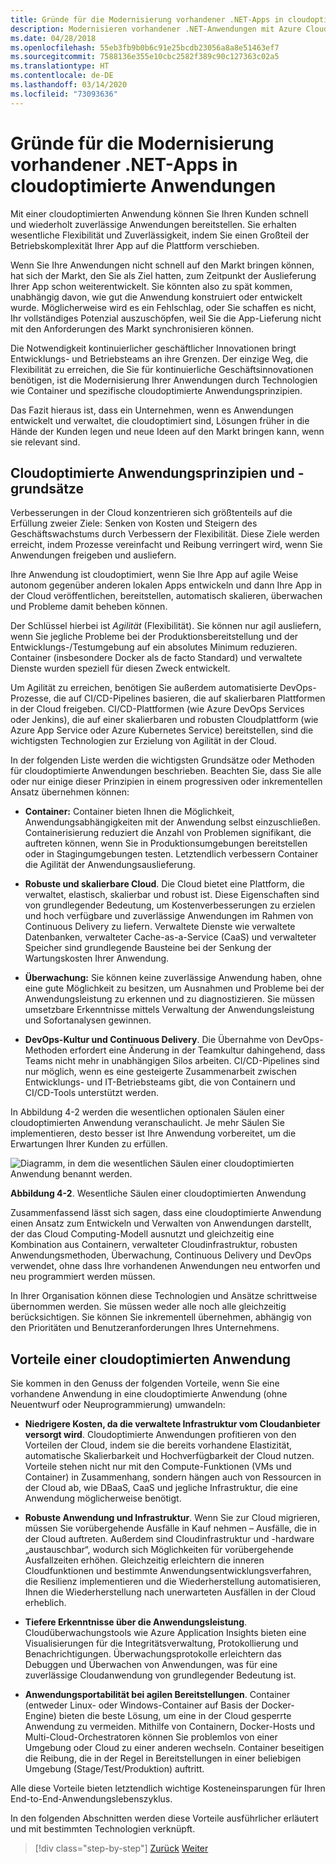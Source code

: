 ```yaml
---
title: Gründe für die Modernisierung vorhandener .NET-Apps in cloudoptimierte Anwendungen
description: Modernisieren vorhandener .NET-Anwendungen mit Azure Cloud und Windows-Containern | Gründe für die Modernisierung vorhandener .NET-Apps in cloudoptimierte Anwendungen
ms.date: 04/28/2018
ms.openlocfilehash: 55eb3fb9b0b6c91e25bcdb23056a8a8e51463ef7
ms.sourcegitcommit: 7588136e355e10cbc2582f389c90c127363c02a5
ms.translationtype: HT
ms.contentlocale: de-DE
ms.lasthandoff: 03/14/2020
ms.locfileid: "73093636"
---
```

# <a name="reasons-to-modernize-existing-net-apps-to-cloud-optimized-applications"></a>Gründe für die Modernisierung vorhandener .NET-Apps in cloudoptimierte Anwendungen

Mit einer cloudoptimierten Anwendung können Sie Ihren Kunden schnell und wiederholt zuverlässige Anwendungen bereitstellen. Sie erhalten wesentliche Flexibilität und Zuverlässigkeit, indem Sie einen Großteil der Betriebskomplexität Ihrer App auf die Plattform verschieben.

Wenn Sie Ihre Anwendungen nicht schnell auf den Markt bringen können, hat sich der Markt, den Sie als Ziel hatten, zum Zeitpunkt der Auslieferung Ihrer App schon weiterentwickelt. Sie könnten also zu spät kommen, unabhängig davon, wie gut die Anwendung konstruiert oder entwickelt wurde. Möglicherweise wird es ein Fehlschlag, oder Sie schaffen es nicht, Ihr vollständiges Potenzial auszuschöpfen, weil Sie die App-Lieferung nicht mit den Anforderungen des Markt synchronisieren können.

Die Notwendigkeit kontinuierlicher geschäftlicher Innovationen bringt Entwicklungs- und Betriebsteams an ihre Grenzen. Der einzige Weg, die Flexibilität zu erreichen, die Sie für kontinuierliche Geschäftsinnovationen benötigen, ist die Modernisierung Ihrer Anwendungen durch Technologien wie Container und spezifische cloudoptimierte Anwendungsprinzipien.

Das Fazit hieraus ist, dass ein Unternehmen, wenn es Anwendungen entwickelt und verwaltet, die cloudoptimiert sind, Lösungen früher in die Hände der Kunden legen und neue Ideen auf den Markt bringen kann, wenn sie relevant sind.

## <a name="cloud-optimized-application-principles-and-tenets"></a>Cloudoptimierte Anwendungsprinzipien und -grundsätze

Verbesserungen in der Cloud konzentrieren sich größtenteils auf die Erfüllung zweier Ziele: Senken von Kosten und Steigern des Geschäftswachstums durch Verbessern der Flexibilität. Diese Ziele werden erreicht, indem Prozesse vereinfacht und Reibung verringert wird, wenn Sie Anwendungen freigeben und ausliefern.

Ihre Anwendung ist cloudoptimiert, wenn Sie Ihre App auf agile Weise autonom gegenüber anderen lokalen Apps entwickeln und dann Ihre App in der Cloud veröffentlichen, bereitstellen, automatisch skalieren, überwachen und Probleme damit beheben können.

Der Schlüssel hierbei ist *Agilität* (Flexibilität). Sie können nur agil ausliefern, wenn Sie jegliche Probleme bei der Produktionsbereitstellung und der Entwicklungs-/Testumgebung auf ein absolutes Minimum reduzieren. Container (insbesondere Docker als de facto Standard) und verwaltete Dienste wurden speziell für diesen Zweck entwickelt.

Um Agilität zu erreichen, benötigen Sie außerdem automatisierte DevOps-Prozesse, die auf CI/CD-Pipelines basieren, die auf skalierbaren Plattformen in der Cloud freigeben. CI/CD-Plattformen (wie Azure DevOps Services oder Jenkins), die auf einer skalierbaren und robusten Cloudplattform (wie Azure App Service oder Azure Kubernetes Service) bereitstellen, sind die wichtigsten Technologien zur Erzielung von Agilität in der Cloud.

In der folgenden Liste werden die wichtigsten Grundsätze oder Methoden für cloudoptimierte Anwendungen beschrieben. Beachten Sie, dass Sie alle oder nur einige dieser Prinzipien in einem progressiven oder inkrementellen Ansatz übernehmen können:

- **Container:** Container bieten Ihnen die Möglichkeit, Anwendungsabhängigkeiten mit der Anwendung selbst einzuschließen. Containerisierung reduziert die Anzahl von Problemen signifikant, die auftreten können, wenn Sie in Produktionsumgebungen bereitstellen oder in Stagingumgebungen testen. Letztendlich verbessern Container die Agilität der Anwendungsauslieferung.

- **Robuste und skalierbare Cloud**. Die Cloud bietet eine Plattform, die verwaltet, elastisch, skalierbar und robust ist. Diese Eigenschaften sind von grundlegender Bedeutung, um Kostenverbesserungen zu erzielen und hoch verfügbare und zuverlässige Anwendungen im Rahmen von Continuous Delivery zu liefern. Verwaltete Dienste wie verwaltete Datenbanken, verwalteter Cache-as-a-Service (CaaS) und verwalteter Speicher sind grundlegende Bausteine bei der Senkung der Wartungskosten Ihrer Anwendung.

- **Überwachung:** Sie können keine zuverlässige Anwendung haben, ohne eine gute Möglichkeit zu besitzen, um Ausnahmen und Probleme bei der Anwendungsleistung zu erkennen und zu diagnostizieren. Sie müssen umsetzbare Erkenntnisse mittels Verwaltung der Anwendungsleistung und Sofortanalysen gewinnen.

- **DevOps-Kultur und Continuous Delivery**. Die Übernahme von DevOps-Methoden erfordert eine Änderung in der Teamkultur dahingehend, dass Teams nicht mehr in unabhängigen Silos arbeiten. CI/CD-Pipelines sind nur möglich, wenn es eine gesteigerte Zusammenarbeit zwischen Entwicklungs- und IT-Betriebsteams gibt, die von Containern und CI/CD-Tools unterstützt werden.

In Abbildung 4-2 werden die wesentlichen optionalen Säulen einer cloudoptimierten Anwendung veranschaulicht. Je mehr Säulen Sie implementieren, desto besser ist Ihre Anwendung vorbereitet, um die Erwartungen Ihrer Kunden zu erfüllen.

![Diagramm, in dem die wesentlichen Säulen einer cloudoptimierten Anwendung benannt werden.](./media/main-pillars-cloud-optimized-application.png)

**Abbildung 4-2**. Wesentliche Säulen einer cloudoptimierten Anwendung

Zusammenfassend lässt sich sagen, dass eine cloudoptimierte Anwendung einen Ansatz zum Entwickeln und Verwalten von Anwendungen darstellt, der das Cloud Computing-Modell ausnutzt und gleichzeitig eine Kombination aus Containern, verwalteter Cloudinfrastruktur, robusten Anwendungsmethoden, Überwachung, Continuous Delivery und DevOps verwendet, ohne dass Ihre vorhandenen Anwendungen neu entworfen und neu programmiert werden müssen.

In Ihrer Organisation können diese Technologien und Ansätze schrittweise übernommen werden. Sie müssen weder alle noch alle gleichzeitig berücksichtigen. Sie können Sie inkrementell übernehmen, abhängig von den Prioritäten und Benutzeranforderungen Ihres Unternehmens.

## <a name="benefits-of-a-cloud-optimized-application"></a>Vorteile einer cloudoptimierten Anwendung

Sie kommen in den Genuss der folgenden Vorteile, wenn Sie eine vorhandene Anwendung in eine cloudoptimierte Anwendung (ohne Neuentwurf oder Neuprogrammierung) umwandeln:

- **Niedrigere Kosten, da die verwaltete Infrastruktur vom Cloudanbieter versorgt wird**. Cloudoptimierte Anwendungen profitieren von den Vorteilen der Cloud, indem sie die bereits vorhandene Elastizität, automatische Skalierbarkeit und Hochverfügbarkeit der Cloud nutzen. Vorteile stehen nicht nur mit den Compute-Funktionen (VMs und Container) in Zusammenhang, sondern hängen auch von Ressourcen in der Cloud ab, wie DBaaS, CaaS und jegliche Infrastruktur, die eine Anwendung möglicherweise benötigt.

- **Robuste Anwendung und Infrastruktur**. Wenn Sie zur Cloud migrieren, müssen Sie vorübergehende Ausfälle in Kauf nehmen – Ausfälle, die in der Cloud auftreten. Außerdem sind Cloudinfrastruktur und -hardware „austauschbar“, wodurch sich Möglichkeiten für vorübergehende Ausfallzeiten erhöhen. Gleichzeitig erleichtern die inneren Cloudfunktionen und bestimmte Anwendungsentwicklungsverfahren, die Resilienz implementieren und die Wiederherstellung automatisieren, Ihnen die Wiederherstellung nach unerwarteten Ausfällen in der Cloud erheblich.

- **Tiefere Erkenntnisse über die Anwendungsleistung**. Cloudüberwachungstools wie Azure Application Insights bieten eine Visualisierungen für die Integritätsverwaltung, Protokollierung und Benachrichtigungen. Überwachungsprotokolle erleichtern das Debuggen und Überwachen von Anwendungen, was für eine zuverlässige Cloudanwendung von grundlegender Bedeutung ist.

- **Anwendungsportabilität bei agilen Bereitstellungen**. Container (entweder Linux- oder Windows-Container auf Basis der Docker-Engine) bieten die beste Lösung, um eine in der Cloud gesperrte Anwendung zu vermeiden. Mithilfe von Containern, Docker-Hosts und Multi-Cloud-Orchestratoren können Sie problemlos von einer Umgebung oder Cloud zu einer anderen wechseln. Container beseitigen die Reibung, die in der Regel in Bereitstellungen in einer beliebigen Umgebung (Stage/Test/Produktion) auftritt.

Alle diese Vorteile bieten letztendlich wichtige Kosteneinsparungen für Ihren End-to-End-Anwendungslebenszyklus.

In den folgenden Abschnitten werden diese Vorteile ausführlicher erläutert und mit bestimmten Technologien verknüpft.

>[!div class="step-by-step"]
>[Zurück](index.md)
>[Weiter](microsoft-technologies-in-cloud-optimized-applications.md)
